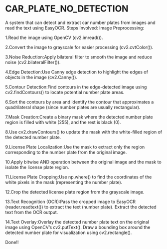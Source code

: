 # CAR_PLATE_NO_DETECTION
A system that can detect and extract car number plates from images and read the text using EasyOCR.
Steps Involved:
Image Preprocessing:

1.Read the image using OpenCV (cv2.imread()).

2.Convert the image to grayscale for easier processing (cv2.cvtColor()).

3.Noise Reduction:Apply bilateral filter to smooth the image and reduce noise (cv2.bilateralFilter()).

4.Edge Detection:Use Canny edge detection to highlight the edges of objects in the image (cv2.Canny()).

5.Contour Detection:Find contours in the edge-detected image using cv2.findContours() to locate potential number plate areas.

6.Sort the contours by area and identify the contour that approximates a quadrilateral shape (since number plates are usually rectangular).

7.Mask Creation:Create a binary mask where the detected number plate region is filled with white (255), and the rest is black (0).

8.Use cv2.drawContours() to update the mask with the white-filled region of the detected number plate.

9.License Plate Localization:Use the mask to extract only the region corresponding to the number plate from the original image.

10.Apply bitwise AND operation between the original image and the mask to isolate the license plate region.

11.License Plate Cropping:Use np.where() to find the coordinates of the white pixels in the mask (representing the number plate).

12.Crop the detected license plate region from the grayscale image.

13.Text Recognition (OCR):Pass the cropped image to EasyOCR (reader.readtext()) to extract the text (number plate).
Extract the detected text from the OCR output.

14.Text Overlay:Overlay the detected number plate text on the original image using OpenCV’s cv2.putText().
Draw a bounding box around the detected number plate for visualization using cv2.rectangle().

Done!!

